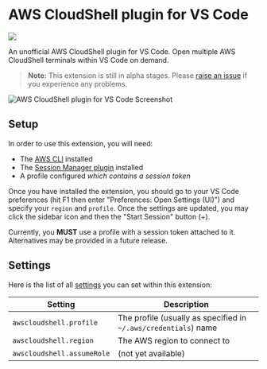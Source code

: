 # AWS CloudShell plugin for VS Code

[![](https://img.shields.io/badge/-VS%20Code%20Marketplace-brightgreen)](https://marketplace.visualstudio.com/items?itemName=iann0036.aws-cloudshell)

An unofficial AWS CloudShell plugin for VS Code. Open multiple AWS CloudShell terminals within VS Code on demand.

>**Note:** This extension is still in alpha stages. Please [raise an issue](https://github.com/iann0036/vscode-aws-cloudshell/issues) if you experience any problems.

![AWS CloudShell plugin for VS Code Screenshot](https://raw.githubusercontent.com/iann0036/vscode-aws-cloudshell/master/resources/screenshot.png)

## Setup

In order to use this extension, you will need:

* The [AWS CLI](https://docs.aws.amazon.com/cli/latest/userguide/install-cliv2.html) installed
* The [Session Manager plugin](https://docs.aws.amazon.com/systems-manager/latest/userguide/session-manager-working-with-install-plugin.html) installed
* A profile configured _which contains a session token_

Once you have installed the extension, you should go to your VS Code preferences (hit F1 then enter "Preferences: Open Settings (UI)") and specify your `region` and `profile`. Once the settings are updated, you may click the sidebar icon and then the "Start Session" button (+).

Currently, you **MUST** use a profile with a session token attached to it. Alternatives may be provided in a future release.


## Settings

Here is the list of all [settings](https://code.visualstudio.com/docs/getstarted/settings) you can set within this extension:

Setting | Description
------- | -----------
`awscloudshell.profile` | The profile (usually as specified in `~/.aws/credentials`) name
`awscloudshell.region` | The AWS region to connect to
`awscloudshell.assumeRole` | (not yet available)

